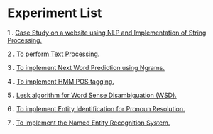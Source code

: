 # Experiment List

1 . [Case Study on a website using NLP and Implementation of String Processing.](https://github.com/HarshOza36/SEM_8/tree/main/NLP/exp1)

2 . [To perform Text Processing.](https://github.com/HarshOza36/SEM_8/blob/main/NLP/exp2/Exp2_NLP.ipynb)

3 . [To implement Next Word Prediction using Ngrams.](https://github.com/HarshOza36/SEM_8/blob/main/NLP/exp3/Exp3_NLP.ipynb)

4 . [To implement HMM POS tagging.](https://github.com/HarshOza36/SEM_8/blob/main/NLP/exp4/Exp4_NLP.ipynb)

5 . [Lesk algorithm for Word Sense Disambiguation (WSD).](https://github.com/HarshOza36/SEM_8/blob/main/NLP/exp5/Exp5_NLP.ipynb)

6 . [To implement Entity Identification for Pronoun Resolution.](https://github.com/HarshOza36/SEM_8/blob/main/NLP/exp6/Exp6_NLP.ipynb)

7 . [To implement the Named Entity Recognition System.](https://github.com/HarshOza36/SEM_8/blob/main/NLP/exp7/Exp7_NLP.ipynb)
